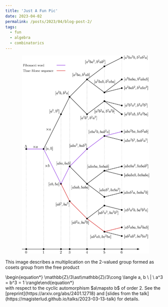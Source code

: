 ```yaml
---
title: 'Just A Fun Pic'
date: 2023-04-02
permalink: /posts/2023/04/blog-post-2/
tags:
  - fun
  - algebra
  - combinatorics
---
```


<p align="center">
  <img src="/files/images/tree.jpg" width="400" /> 
</p>

This image describes a multiplication on the 2-valued group formed as cosets group from the free product 
<div class="math"> 
\begin{equation*}
\mathbb{Z}/3\ast\mathbb{Z}/3\cong \langle a, b \ | \ a^3 = b^3 = 1  
\rangle\end{equation*}
</div>
with respect to the cyclic automorphism $a\mapsto b$ of order 2. See the [preprint](https://arxiv.org/abs/2401.12718) and [slides from the talk](https://magisterlud.github.io/talks/2023-03-13-talk) for details. 
